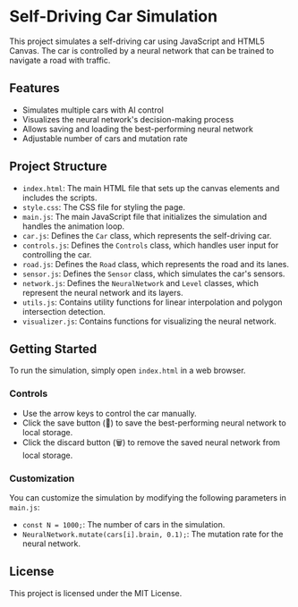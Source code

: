 # Self-Driving Car Simulation

This project simulates a self-driving car using JavaScript and HTML5 Canvas. The car is controlled by a neural network that can be trained to navigate a road with traffic.

## Features

- Simulates multiple cars with AI control
- Visualizes the neural network's decision-making process
- Allows saving and loading the best-performing neural network
- Adjustable number of cars and mutation rate

## Project Structure

- `index.html`: The main HTML file that sets up the canvas elements and includes the scripts.
- `style.css`: The CSS file for styling the page.
- `main.js`: The main JavaScript file that initializes the simulation and handles the animation loop.
- `car.js`: Defines the `Car` class, which represents the self-driving car.
- `controls.js`: Defines the `Controls` class, which handles user input for controlling the car.
- `road.js`: Defines the `Road` class, which represents the road and its lanes.
- `sensor.js`: Defines the `Sensor` class, which simulates the car's sensors.
- `network.js`: Defines the `NeuralNetwork` and `Level` classes, which represent the neural network and its layers.
- `utils.js`: Contains utility functions for linear interpolation and polygon intersection detection.
- `visualizer.js`: Contains functions for visualizing the neural network.

## Getting Started

To run the simulation, simply open `index.html` in a web browser.

### Controls

- Use the arrow keys to control the car manually.
- Click the save button (💾) to save the best-performing neural network to local storage.
- Click the discard button (🗑️) to remove the saved neural network from local storage.

### Customization

You can customize the simulation by modifying the following parameters in `main.js`:

- `const N = 1000;`: The number of cars in the simulation.
- `NeuralNetwork.mutate(cars[i].brain, 0.1);`: The mutation rate for the neural network.

## License

This project is licensed under the MIT License.